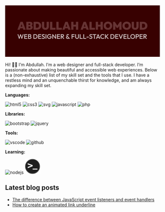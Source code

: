 [![](https://raw.githubusercontent.com/abdullahalhomoud/abdullahalhomoud/main/github-header.png)](https://abdullahcodes.io/)

Hi! 👋🏽 I’m Abdullah. I’m a web designer and full-stack developer. I’m passionate about making beautiful and accessible web experiences. Below is a (non-exhaustive) list of my skill set and the tools that I use. I have a restless mind and an unquenchable thirst for knowledge,  and am always expanding my skill set.

**Languages:**

<img alt="html5" height="50" src="https://raw.githubusercontent.com/bablubambal/All_logo_and_pictures/1ac69ce5fbc389725f16f989fa53c62d6e1b4883/social%20icons/html5.svg" /> <img alt="css3" width="50" src="https://raw.githubusercontent.com/bablubambal/All_logo_and_pictures/1ac69ce5fbc389725f16f989fa53c62d6e1b4883/social%20icons/css3.svg" /> <img alt="svg" height="50" src="https://raw.githubusercontent.com/bablubambal/All_logo_and_pictures/main/social%20icons/svg.svg" /> <img height="50" alt="javascript" src="https://raw.githubusercontent.com/bablubambal/All_logo_and_pictures/1ac69ce5fbc389725f16f989fa53c62d6e1b4883/social%20icons/javascript.svg"> <img alt="php" height="50" src="https://raw.githubusercontent.com/bablubambal/All_logo_and_pictures/1ac69ce5fbc389725f16f989fa53c62d6e1b4883/social%20icons/php.svg" />

**Libraries:**

<img alt="bootstrap" height="50" src="https://raw.githubusercontent.com/bablubambal/All_logo_and_pictures/main/frameworks/boostrap.svg" /> <img alt="jquery" height="50" src="https://raw.githubusercontent.com/bablubambal/All_logo_and_pictures/main/frameworks/jquery.svg" />

**Tools:**

<img alt="vscode" height="50" src="https://raw.githubusercontent.com/bablubambal/All_logo_and_pictures/62487087dc4f4f5efee637addbc67a16dd374bf6/text%20editors/vscode.svg" /> <img alt="github" height="50" src="https://raw.githubusercontent.com/bablubambal/All_logo_and_pictures/main/cloud/github.svg" />

 **Learning:**
 
<img alt="nodejs" height="50" src="https://raw.githubusercontent.com/bablubambal/All_logo_and_pictures/1ac69ce5fbc389725f16f989fa53c62d6e1b4883/frameworks/nodejs.svg" /> <img alt="terminal" height="50" src="https://raw.githubusercontent.com/github/explore/80688e429a7d4ef2fca1e82350fe8e3517d3494d/topics/terminal/terminal.png" />

## Latest blog posts
<!-- BLOG-POST-LIST:START -->
- [The difference between JavaScript event listeners and event handlers](https://abdullahcodes.io/the-difference-between-event-listeners-and-event-handlers/)
- [How to create an animated link underline](https://abdullahcodes.io/how-to-create-an-animated-link-underline/)
<!-- BLOG-POST-LIST:END -->
